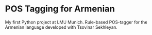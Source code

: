 # POS Tagging for Armenian
My first Python project at LMU Munich. Rule-based POS-tagger for the Armenian language developed with Tsovinar Sekhleyan. 
